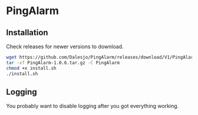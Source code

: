 # PingAlarm

## Installation
Check releases for newer versions to download.
```bash
wget https://github.com/Dalesjo/PingAlarm/releases/download/V1/PingAlarm-1.0.10.tar.gz
tar -xf PingAlarm-1.0.6.tar.gz -C PingAlarm
chmod +x install.sh
./install.sh
```

## Logging

You probably want to disable logging after you got everything working.

